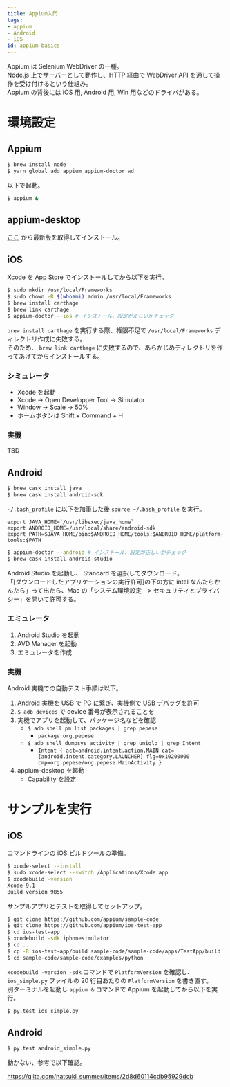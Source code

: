```yaml
---
title: Appium入門
tags:
- appium
- Android
- iOS
id: appium-basics
---
```


Appium は Selenium WebDriver の一種。  
Node.js 上でサーバーとして動作し、HTTP 経由で WebDriver API を通して操作を受け付けるという仕組み。  
Appium の背後には iOS 用, Android 用, Win 用などのドライバがある。

<!-- more -->

# 環境設定

## Appium

```sh
$ brew install node
$ yarn global add appium appium-doctor wd
```

以下で起動。

```sh
$ appium &
```

## appium-desktop

[ここ](https://github.com/appium/appium-desktop/releases/) から最新版を取得してインストール。

## iOS

Xcode を App Store でインストールしてから以下を実行。

```sh
$ sudo mkdir /usr/local/Frameworks
$ sudo chown -R $(whoami):admin /usr/local/Frameworks
$ brew install carthage
$ brew link carthage
$ appium-doctor --ios # インストール、設定が正しいかチェック
```

`brew install carthage` を実行する際、権限不足で `/usr/local/Frameworks` ディレクトリ作成に失敗する。  
 そのため、 `brew link carthage` に失敗するので、あらかじめディレクトリを作ってあげてからインストールする。

### シミュレータ

- Xcode を起動
- Xcode -> Open Developper Tool -> Simulator
- Window -> Scale -> 50%
- ホームボタンは Shift + Command + H

### 実機

TBD

## Android

```sh
$ brew cask install java
$ brew cask install android-sdk
```

`~/.bash_profile` に以下を加筆した後 `source ~/.bash_profile` を実行。

```
export JAVA_HOME=`/usr/libexec/java_home`
export ANDROID_HOME=/usr/local/share/android-sdk
export PATH=$JAVA_HOME/bin:$ANDROID_HOME/tools:$ANDROID_HOME/platform-tools:$PATH
```

```sh
$ appium-doctor --android # インストール、設定が正しいかチェック
$ brew cask install android-studio
```

Android Studio を起動し、 Standard を選択してダウンロード。  
「[ダウンロードしたアプリケーションの実行許可]の下の方に intel なんたらかんたら」って出たら、Mac の「システム環境設定　> セキュリティとプライバシー」を開いて許可する。

### エミュレータ

1. Android Studio を起動
2. AVD Manager を起動
3. エミュレータを作成

### 実機

Android 実機での自動テスト手順は以下。

1. Android 実機を USB で PC に繋ぎ、実機側で USB デバッグを許可
2. `$ adb devices` で device 番号が表示されることを
3. 実機でアプリを起動して、パッケージ名などを確認
    - `$ adb shell pm list packages | grep pepese`
        - `package:org.pepese`
    - `$ adb shell dumpsys activity | grep uniqlo | grep Intent`
        - `Intent { act=android.intent.action.MAIN cat=[android.intent.category.LAUNCHER] flg=0x10200000 cmp=org.pepese/org.pepese.MainActivity }`
4. appium-desktop を起動
    - Capability を設定

# サンプルを実行

## iOS

コマンドラインの iOS ビルドツールの準備。

```sh
$ xcode-select --install
$ sudo xcode-select --switch /Applications/Xcode.app
$ xcodebuild -version
Xcode 9.1
Build version 9B55
```

サンプルアプリとテストを取得してセットアップ。

```sh
$ git clone https://github.com/appium/sample-code
$ git clone https://github.com/appium/ios-test-app
$ cd ios-test-app
$ xcodebuild -sdk iphonesimulator
$ cd ..
$ cp -R ios-test-app/build sample-code/sample-code/apps/TestApp/build
$ cd sample-code/sample-code/examples/python
```

`xcodebuild -version -sdk` コマンドで `PlatformVersion` を確認し、 `ios_simple.py` ファイルの 20 行目あたりの `PlatformVersion` を書き直す。  
別ターミナルを起動し `appium &` コマンドで Appium を起動してから以下を実行。

```sh
$ py.test ios_simple.py
```


## Android

```sh
$ py.test android_simple.py
```

動かない、参考で以下確認。

https://qiita.com/natsuki_summer/items/2d8d60114cdb95929dcb
